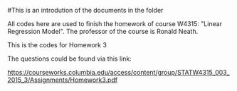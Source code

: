 #This is an introdution of the documents in the folder

All codes here are used to finish the homework of course W4315: "Linear Regression Model". 
The professor of the course is Ronald Neath.

This is the codes for Homework 3

The questions could be found via this link:

https://courseworks.columbia.edu/access/content/group/STATW4315_003_2015_3/Assignments/Homework3.pdf
